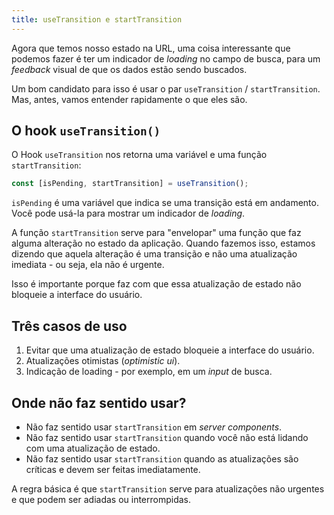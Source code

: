 ```yaml
---
title: useTransition e startTransition
---
```


Agora que temos nosso estado na URL, uma coisa interessante que podemos fazer é ter um indicador de _loading_ no campo de busca, para um _feedback_ visual de que os dados estão sendo buscados.

Um bom candidato para isso é usar o par `useTransition` / `startTransition`. Mas, antes, vamos entender rapidamente o que eles são.

## O hook `useTransition()`

O Hook `useTransition` nos retorna uma variável e uma função `startTransition`:

```typescript
const [isPending, startTransition] = useTransition();
```

`isPending` é uma variável que indica se uma transição está em andamento. Você pode usá-la para mostrar um indicador de _loading_.

A função `startTransition` serve para "envelopar" uma função que faz alguma alteração no estado da aplicação. Quando fazemos isso, estamos dizendo que aquela alteração é uma transição e não uma atualização imediata - ou seja, ela não é urgente.

Isso é importante porque faz com que essa atualização de estado não bloqueie a interface do usuário.

## Três casos de uso

1. Evitar que uma atualização de estado bloqueie a interface do usuário.
2. Atualizações otimistas (_optimistic ui_).
3. Indicação de loading - por exemplo, em um _input_ de busca.

## Onde não faz sentido usar?

- Não faz sentido usar `startTransition` em _server components_.
- Não faz sentido usar `startTransition` quando você não está lidando com uma atualização de estado.
- Não faz sentido usar `startTransition` quando as atualizações são críticas e devem ser feitas imediatamente.

A regra básica é que `startTransition` serve para atualizações não urgentes e que podem ser adiadas ou interrompidas.
